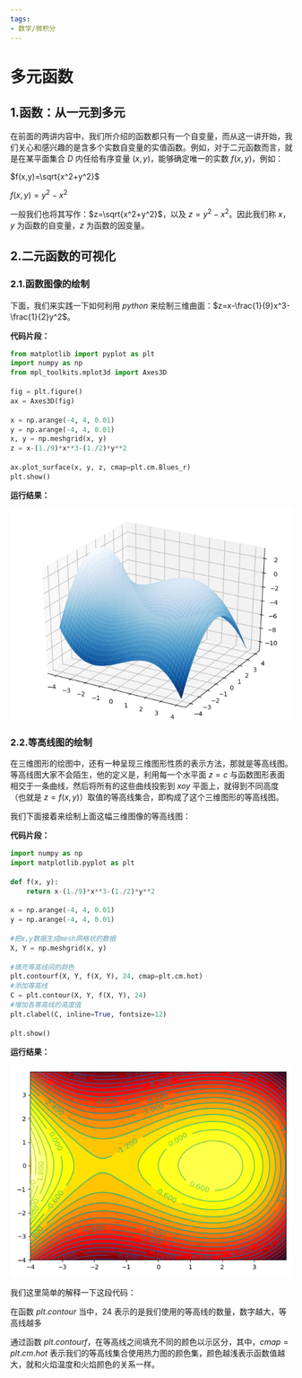 ```yaml
---
tags:
- 数学/微积分
---
```


# 多元函数

## 1.函数：从一元到多元

在前面的两讲内容中，我们所介绍的函数都只有一个自变量，而从这一讲开始，我们关心和感兴趣的是含多个实数自变量的实值函数。例如，对于二元函数而言，就是在某平面集合 $D$ 内任给有序变量 $(x,y)$，能够确定唯一的实数 $f(x,y)$，例如：

$f(x,y)=\sqrt{x^2+y^2}$

$f(x,y)=y^2-x^2$

一般我们也将其写作：$z=\sqrt{x^2+y^2}$，以及 $z=y^2-x^2$。因此我们称 $x$，$y$ 为函数的自变量，$z$ 为函数的因变量。

## 2.二元函数的可视化

### 2.1.函数图像的绘制

下面，我们来实践一下如何利用 $python$ 来绘制三维曲面：$z=x-\frac{1}{9}x^3-\frac{1}{2}y^2$。

**代码片段：**

```python
from matplotlib import pyplot as plt
import numpy as np
from mpl_toolkits.mplot3d import Axes3D

fig = plt.figure()
ax = Axes3D(fig)

x = np.arange(-4, 4, 0.01)
y = np.arange(-4, 4, 0.01)
x, y = np.meshgrid(x, y)
z = x-(1./9)*x**3-(1./2)*y**2

ax.plot_surface(x, y, z, cmap=plt.cm.Blues_r)
plt.show()
```

**运行结果：**

![附件/机器学习数学/2ba939c01697b190b17b013e81315459.png](../../附件/机器学习数学/2ba939c01697b190b17b013e81315459.png)

### 2.2.等高线图的绘制

在三维图形的绘图中，还有一种呈现三维图形性质的表示方法，那就是等高线图。等高线图大家不会陌生，他的定义是，利用每一个水平面 $z=c$ 与函数图形表面相交于一条曲线，然后将所有的这些曲线投影到 $xoy$ 平面上，就得到不同高度（也就是 $z=f(x,y)$）取值的等高线集合，即构成了这个三维图形的等高线图。

我们下面接着来绘制上面这幅三维图像的等高线图：

**代码片段：**

```python
import numpy as np
import matplotlib.pyplot as plt

def f(x, y):
    return x-(1./9)*x**3-(1./2)*y**2

x = np.arange(-4, 4, 0.01)
y = np.arange(-4, 4, 0.01)

#把x,y数据生成mesh网格状的数据
X, Y = np.meshgrid(x, y)

#填充等高线间的颜色
plt.contourf(X, Y, f(X, Y), 24, cmap=plt.cm.hot)
#添加等高线
C = plt.contour(X, Y, f(X, Y), 24)
#增加各等高线的高度值
plt.clabel(C, inline=True, fontsize=12)

plt.show()
```

**运行结果：**

![附件/机器学习数学/4a26b47efd34fd02e9a2bb2ec6b8aa94.png](../../附件/机器学习数学/4a26b47efd34fd02e9a2bb2ec6b8aa94.png)

我们这里简单的解释一下这段代码：

在函数 $plt.contour$ 当中，$24$ 表示的是我们使用的等高线的数量，数字越大，等高线越多

通过函数 $plt.contourf$，在等高线之间填充不同的颜色以示区分，其中，$cmap=plt.cm.hot$ 表示我们的等高线集合使用热力图的颜色集，颜色越浅表示函数值越大，就和火焰温度和火焰颜色的关系一样。
